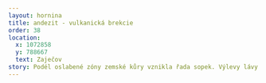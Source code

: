 ```yaml
---
layout: hornina
title: andezit - vulkanická brekcie
order: 38
location:
  x: 1072858
  y: 788667
  text: Zaječov
story: Podél oslabené zóny zemské kůry vznikla řada sopek. Výlevy lávy se střídaly s chrlením sopečného popela a bomb při erupcích. Usazováním vrstev sopečných vyvrženin vznikaly tufy, z nichž se tvořily kužely vulkánů. Již zpevněné vrstvy tufů byly často při dalších erupcích roztrhány a rozmetány. Vznikla změť ostrohranných úlomků, navršených bez ladu a skladu. Všimněte si, že vrstvičky tufu mají v každém úlomku jiný směr. Mezery mezi úlomky později vyplnil kalcit a spojil je v horninu, které říkáme brekcie.
---
```


